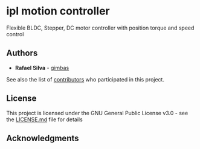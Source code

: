 # ipl motion controller

Flexible BLDC, Stepper, DC motor controller with position torque and speed control

## Authors

* **Rafael Silva** - [gimbas](https://github.com/crying-face-emoji)

See also the list of [contributors](https://github.com/gimbas/cp2130/graphs/contributors) who participated in this project.

## License

This project is licensed under the GNU General Public License v3.0 - see the [LICENSE.md](LICENSE.md) file for details

## Acknowledgments

